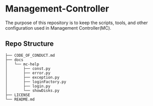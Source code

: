 # Management-Controller
The purpose of this repository is to keep the scripts, tools, and other configuration used in Management Controller(MC).

## Repo Structure

```
├── CODE_OF_CONDUCT.md
├── docs
│   └── mc-help
│       ├── const.py
│       ├── error.py
│       ├── exception.py
│       ├── loginFactory.py
│       ├── login.py
│       └── showDisks.py
├── LICENSE
└── README.md
```
